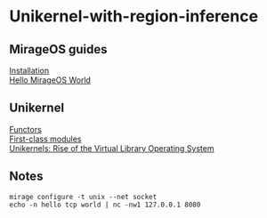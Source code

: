 # Unikernel-with-region-inference

## MirageOS guides
[Installation](https://mirage.io/docs/install) <br />
[Hello MirageOS World](https://mirage.io/docs/hello-world) <br />

## Unikernel 
[Functors](https://dev.realworldocaml.org/functors.html) <br />
[First-class modules](https://dev.realworldocaml.org/first-class-modules.html) <br />
[Unikernels: Rise of the Virtual Library Operating System](https://queue.acm.org/detail.cfm?id=2566628) <br />

## Notes
`mirage configure -t unix --net socket` <br />
`echo -n hello tcp world | nc -nw1 127.0.0.1 8080` <br />